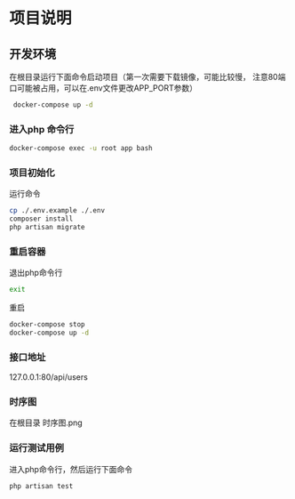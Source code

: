 # 项目说明

## 开发环境
在根目录运行下面命令启动项目（第一次需要下载镜像，可能比较慢，
注意80端口可能被占用，可以在.env文件更改APP_PORT参数）
```bash
 docker-compose up -d
```
### 进入php 命令行
```bash
docker-compose exec -u root app bash
```
### 项目初始化
运行命令
```bash
cp ./.env.example ./.env
composer install
php artisan migrate
```

### 重启容器
退出php命令行
```bash
exit
```
重启
```bash
docker-compose stop
docker-compose up -d
```

### 接口地址
127.0.0.1:80/api/users

### 时序图
在根目录 时序图.png

### 运行测试用例
进入php命令行，然后运行下面命令
```bash
php artisan test
```
